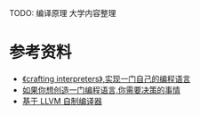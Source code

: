 TODO: 编译原理 大学内容整理


# 参考资料

- [《crafting interpreters》,实现一门自己的编程语言](https://craftinginterpreters.com/contents.html)
- [如果你想创造一门编程语言,你需要决策的事情](https://www.mcmillen.dev/language_checklist.html)
- [基于 LLVM 自制编译器](http://chuquan.me/2022/07/17/compiler-for-kaleidoscope-00/)
